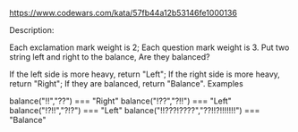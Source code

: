 https://www.codewars.com/kata/57fb44a12b53146fe1000136

Description:

Each exclamation mark weight is 2; Each question mark weight is 3. Put two string left and right to the balance, Are they balanced?

If the left side is more heavy, return "Left"; If the right side is more heavy, return "Right"; If they are balanced, return "Balance".
Examples

balance("!!","??") === "Right"
balance("!??","?!!") === "Left"
balance("!?!!","?!?") === "Left"
balance("!!???!????","??!!?!!!!!!!") === "Balance"